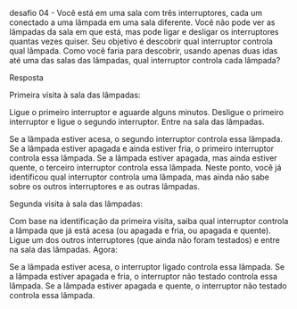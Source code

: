 desafio 04 - Você está em uma sala com três interruptores, cada um conectado a uma lâmpada em uma sala diferente. Você não pode ver as lâmpadas da sala em que está, mas pode ligar e desligar os interruptores quantas vezes quiser. Seu objetivo é descobrir qual interruptor controla qual lâmpada.
Como você faria para descobrir, usando apenas duas idas até uma das salas das lâmpadas, qual interruptor controla cada lâmpada?

Resposta 

Primeira visita à sala das lâmpadas:

Ligue o primeiro interruptor e aguarde alguns minutos.
Desligue o primeiro interruptor e ligue o segundo interruptor.
Entre na sala das lâmpadas.

Se a lâmpada estiver acesa, o segundo interruptor controla essa lâmpada.
Se a lâmpada estiver apagada e ainda estiver fria, o primeiro interruptor controla essa lâmpada.
Se a lâmpada estiver apagada, mas ainda estiver quente, o terceiro interruptor controla essa lâmpada.
Neste ponto, você já identificou qual interruptor controla uma lâmpada, mas ainda não sabe sobre os outros interruptores e as outras lâmpadas.

Segunda visita à sala das lâmpadas:

Com base na identificação da primeira visita, saiba qual interruptor controla a lâmpada que já está acesa (ou apagada e fria, ou apagada e quente).
Ligue um dos outros interruptores (que ainda não foram testados) e entre na sala das lâmpadas.
Agora:

Se a lâmpada estiver acesa, o interruptor ligado controla essa lâmpada.
Se a lâmpada estiver apagada e fria, o interruptor não testado controla essa lâmpada.
Se a lâmpada estiver apagada e quente, o interruptor não testado controla essa lâmpada.